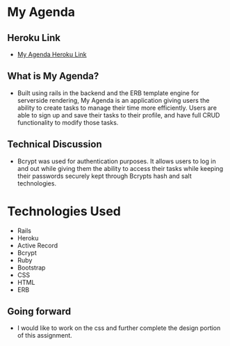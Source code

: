 # My Agenda

## Heroku Link
* [My Agenda Heroku Link](https://myagenda8.herokuapp.com/)

## What is My Agenda?

* Built using rails in the backend and the ERB template engine for serverside rendering, My Agenda is an application giving users the ability to create tasks to manage their time more efficiently. Users are able to sign up and save their tasks to their profile, and have full CRUD functionality to modify those tasks.

## Technical Discussion

* Bcrypt was used for authentication purposes. It allows users to log in and out while giving them the ability to access their tasks while keeping their passwords securely kept through Bcrypts hash and salt technologies.

# Technologies Used
* Rails 
* Heroku
* Active Record
* Bcrypt 
* Ruby 
* Bootstrap
* CSS 
* HTML
* ERB

## Going forward

* I would like to work on the css and further complete the design portion of this assignment. 
